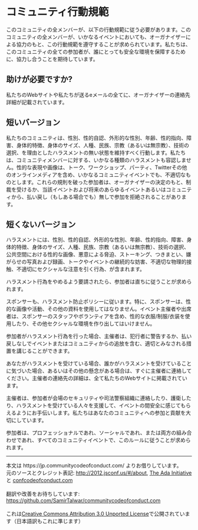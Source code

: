 # コミュニティ行動規範
このコミュニティの全メンバーが、以下の行動規範に従う必要があります。このコミュニティの全メンバーが、いかなるイベントにおいても、オーガナイザーによる協力のもと、この行動規範を遵守することが求められています。私たちは、このコミュニティの全ての参加者が、誰にとっても安全な環境を保障するために、協力し合うことを期待しています。

## 助けが必要ですか?
私たちのWebサイトや私たちが送るeメールの全てに、オーガナイザーの連絡先詳細が記載されています。

## 短いバージョン
私たちのコミュニティは、性別、性的自認、外形的な性別、年齢、性的指向、障害、身体的特徴、身体のサイズ、人種、民族、宗教（あるいは無宗教）、技術の選択、を理由としたハラスメントの無い状態を維持すべく行動します。私たちは、コミュニティメンバーに対する、いかなる種類のハラスメントも容認しません。性的な表現や画像は、トーク、ワークショップ、パーティ、Twitterその他のオンラインメディアを含め、いかなるコミュニティイベントでも、不適切なものとします。これらの規則を破った参加者は、オーガナイザーの決定のもと、制裁を受けるか、当該イベントおよび将来のあらゆるイベントあるいはコミュニティから、払い戻し（もしある場合でも）無しで参加を拒絶されることがあります。

## 短くないバージョン
ハラスメントには、性別、性的自認、外形的な性別、年齢、性的指向、障害、身体的特徴、身体のサイズ、人種、民族、宗教（あるいは無宗教）、技術の選択、公共空間における性的な画像、悪意による脅迫、ストーキング、つきまとい、嫌がらせの写真および録画、トークやイベントの継続的な妨害、不適切な物理的接触、不適切にセクシャルな注意を引く行為、が含まれます。

ハラスメント行為をやめるよう要請されたら、参加者は直ちに従うことが求められます。

スポンサーも、ハラスメント防止ポリシーに従います。特に、スポンサーは、性的な画像や活動、その他の資料を使用してはなりません。イベント主催者や出席者は、スポンサーのスタッフやボランティアを含め、性的な衣服/制服/衣装を使用したり、その他セクシャルな環境を作り出してはいけません。

参加者がハラスメント行為を行った場合、主催者は、犯行者に警告するか、払い戻しなしでイベントまたはコミュニティからの追放を含む、適切とみなされる措置を講じることができます。

あなたがハラスメントを受けている場合、誰かがハラスメントを受けていることに気づいた場合、あるいはその他の懸念がある場合は、すぐに主催者に連絡してください。主催者の連絡先の詳細は、全て私たちのWebサイトに掲載されています。

主催者は、参加者が会場のセキュリティや司法警察組織に連絡したり、護衛したり、ハラスメントを受けている人々を支援して、イベントの間安全に感じてもらえるようにお手伝いします。私たちはあなたのコミュニティへの参加と貢献を大切にしています。

参加者は、プロフェッショナルであれ、ソーシャルであれ、または両方の組み合わせであれ、すべてのコミュニティイベントで、このルールに従うことが求められます。

<hr>
本文は https://jp.communitycodeofconduct.com/ よりお借りしています。
<br/>
元のソースとクレジット表記: <a href="http://2012.jsconf.us/#/about">http://2012.jsconf.us/#/about</a>, <a href="http://geekfeminism.wikia.com/wiki/Conference_anti-harassment/Policy">The Ada Initiative</a> と <a href="http://confcodeofconduct.com/">confcodeofconduct.com</a><br />
<br/>
翻訳や改善をお待ちしています: <a href="https://github.com/SamirTalwar/communitycodeofconduct.com">https://github.com/SamirTalwar/communitycodeofconduct.com</a><br />
<br/>
これは<a rel="license" href="https://creativecommons.org/licenses/by/3.0/deed.en_US">Creative Commons Attribution 3.0 Unported License</a>で公開されています（日本語訳もこれに準じます）